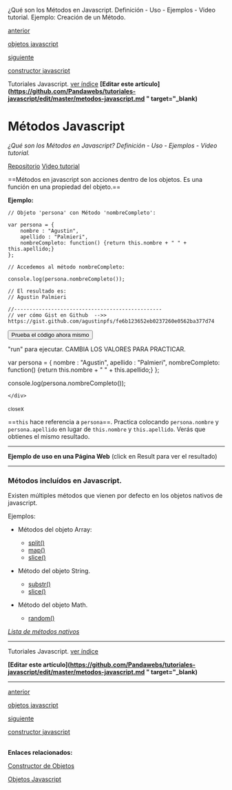 <span class="hidden-excerpt">¿Qué son los Métodos en Javascript. Definición - Uso - Ejemplos - Video tutorial. Ejemplo: Creación de un Método.</span>

<div class="post-content_next">
  <a href="http://localhost:2368/objetos-javascript/">
    <div class="post-content_next-left">
      <p>anterior</p>
      <span>objetos javascript</span>
  </div>
  <a href="http://localhost:2368/constructor-de-objetos-javascript/">
    <div class="post-content_next-right">
      <p>siguiente</p>
      <span>constructor javascript</span>
    </div>
  </a>
</div>


<span class="link-to-index-git">Tutoriales Javascript. [ ver índice](http://localhost:2368/tutoriales-javascript/)</span>
<strong class="link-to-github">[Editar este artículo](https://github.com/Pandawebs/tutoriales-javascript/edit/master/metodos-javascript.md " target="_blank)</strong>


# Métodos Javascript

*¿Qué son los Métodos en Javascript? Definición - Uso - Ejemplos - Video tutorial.*

<span class="links-external">[Repositorio](#) [Video tutorial](#)</span>

==Métodos en javascript son acciones dentro de los objetos.
Es una función en una propiedad del objeto.==

**Ejemplo:**

<!-- code whit highlight: -->
<pre data-start="0"><code class="line-numbers language-javascript">// Objeto 'persona' con Método 'nombreCompleto':

var persona = {
    nombre : "Agustin",
    apellido : "Palmieri",
    nombreCompleto: function() {return this.nombre + " " + this.apellido;}
};

// Accedemos al método nombreCompleto:

console.log(persona.nombreCompleto());

// El resultado es:
// Agustin Palmieri

//------------------------------------------------
// ver cómo Gist en Github  -->> https://gist.github.com/agustinpfs/fe6b123652eb0237260e0562ba377d74
</code></pre>

<button class="post-content_button-console">Prueba el código ahora mismo</button>

<div class="post-content_console">

<p>"run" para ejecutar. <span class="post-content_console-mark">CAMBIA LOS VALORES PARA PRACTICAR.</span></p>
    
<div id="my-el" >
<script src="https://embed.tonicdev.com" data-element-id="my-el" ></script>       
var persona = {
    nombre : "Agustin",
    apellido : "Palmieri",
    nombreCompleto: function() {return this.nombre + " " + this.apellido;}
};

console.log(persona.nombreCompleto());

    </div>

<span class="post-content_buttonx-console"><small>close</small>x</span>
</div>

==`this` hace referencia a `persona`==. Practica colocando `persona.nombre` y `persona.apellido` en lugar de `this.nombre` y `this.apellido`. Verás que obtienes el mismo resultado.

<hr>

**Ejemplo de uso en una Página Web**
(click en Result para ver el resultado)

<div class="Post-jsfiddle">
<script async src="https://jsfiddle.net/Pandawebs/tkh92dnf/embed/html,result/"></script>
</div>
<hr>

### Métodos incluídos en Javascript.

Existen múltiples métodos que vienen por defecto en los objetos nativos de javascript.


Ejemplos:

* Métodos del objeto Array:
    * [split()](#)
    * [map()](#)
    * [slice()](#)

* Método del objeto String.
    * [substr()](#)
    * [slice()](#)

* Método del objeto Math.
    * [random()](#) 

[*Lista de métodos nativos*](#)

<hr>

<span class="link-to-index-git">Tutoriales Javascript. [ ver índice](http://localhost:2368/tutoriales-javascript/)</span>

<strong class="link-to-github">[Editar este artículo](https://github.com/Pandawebs/tutoriales-javascript/edit/master/metodos-javascript.md " target="_blank)</strong>

<hr>
<div class="post-content_next">
  <a href="http://localhost:2368/objetos-javascript/">
    <div class="post-content_next-left">
      <p>anterior</p>
      <span>objetos javascript</span>
  </div>
  <a href="http://localhost:2368/constructor-de-objetos-javascript/">
    <div class="post-content_next-right">
      <p>siguiente</p>
      <span>constructor javascript</span>
    </div>
  </a>
</div>

<br>

**Enlaces relacionados:**

[Constructor de Objetos](http://localhost:2368/constructor-de-objetos-javascript/)

[Objetos Javascript](http://localhost:2368/metodos-javascript/)
